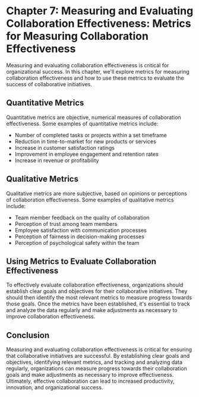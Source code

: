 Chapter 7: Measuring and Evaluating Collaboration Effectiveness: Metrics for Measuring Collaboration Effectiveness
==================================================================================================================

Measuring and evaluating collaboration effectiveness is critical for organizational success. In this chapter, we'll explore metrics for measuring collaboration effectiveness and how to use these metrics to evaluate the success of collaborative initiatives.

Quantitative Metrics
--------------------

Quantitative metrics are objective, numerical measures of collaboration effectiveness. Some examples of quantitative metrics include:

* Number of completed tasks or projects within a set timeframe
* Reduction in time-to-market for new products or services
* Increase in customer satisfaction ratings
* Improvement in employee engagement and retention rates
* Increase in revenue or profitability

Qualitative Metrics
-------------------

Qualitative metrics are more subjective, based on opinions or perceptions of collaboration effectiveness. Some examples of qualitative metrics include:

* Team member feedback on the quality of collaboration
* Perception of trust among team members
* Employee satisfaction with communication processes
* Perception of fairness in decision-making processes
* Perception of psychological safety within the team

Using Metrics to Evaluate Collaboration Effectiveness
-----------------------------------------------------

To effectively evaluate collaboration effectiveness, organizations should establish clear goals and objectives for their collaborative initiatives. They should then identify the most relevant metrics to measure progress towards those goals. Once the metrics have been established, it's essential to track and analyze the data regularly and make adjustments as necessary to improve collaboration effectiveness.

Conclusion
----------

Measuring and evaluating collaboration effectiveness is critical for ensuring that collaborative initiatives are successful. By establishing clear goals and objectives, identifying relevant metrics, and tracking and analyzing data regularly, organizations can measure progress towards their collaboration goals and make adjustments as necessary to improve effectiveness. Ultimately, effective collaboration can lead to increased productivity, innovation, and organizational success.

